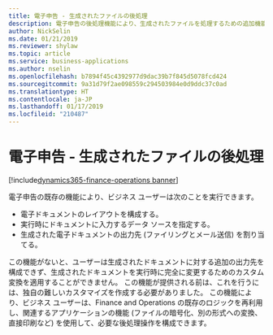 ```yaml
---
title: 電子申告 - 生成されたファイルの後処理
description: 電子申告の後処理機能により、生成されたファイルを処理するための追加機能が可能になります。
author: NickSelin
ms.date: 01/21/2019
ms.reviewer: shylaw
ms.topic: article
ms.service: business-applications
ms.author: nselin
ms.openlocfilehash: b7894f45c4392977d9dac39b7f845d5078fcd424
ms.sourcegitcommit: 9a31d79f2ae098559c294503984e0d9ddc37c0ad
ms.translationtype: HT
ms.contentlocale: ja-JP
ms.lasthandoff: 01/17/2019
ms.locfileid: "210487"
---
```

# <a name="electronic-reporting---post-processing-of-generated-files"></a>電子申告 - 生成されたファイルの後処理
[!include[dynamics365-finance-operations banner](../includes/dynamics365-finance-operations.md)]


電子申告の既存の機能により、ビジネス ユーザーは次のことを実行できます。

- 電子ドキュメントのレイアウトを構成する。
- 実行時にドキュメントに入力するデータ ソースを指定する。
- 生成された電子ドキュメントの出力先 (ファイリングとメール送信) を割り当てる。 

この機能がないと、ユーザーは生成されたドキュメントに対する追加の出力先を構成できず、生成されたドキュメントを実行時に完全に変更するためのカスタム変換を適用することができません。 この機能が提供される前は、これを行うには、独自の難しいカスタマイズを作成する必要がありました。 この機能により、ビジネス ユーザーは、Finance and Operations の既存のロジックを再利用し、関連するアプリケーションの機能 (ファイルの暗号化、別の形式への変換、直接印刷など) を使用して、必要な後処理操作を構成できます。
